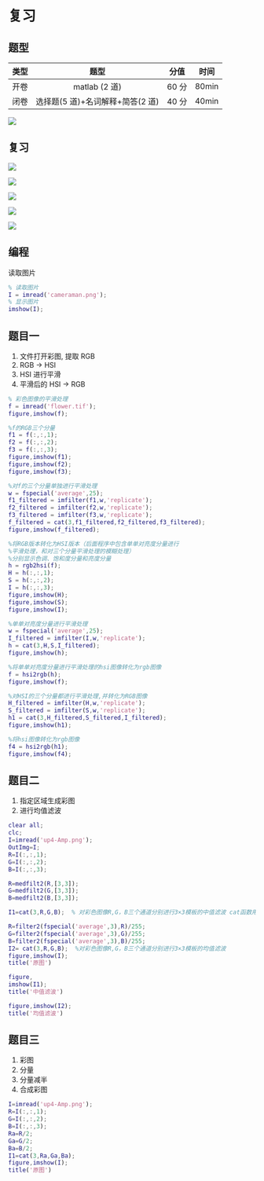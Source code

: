 # 复习

## 题型

| 类型 |               题型               | 分值  | 时间  |
| :--: | :------------------------------: | :---: | :---: |
| 开卷 |          matlab (2 道)           | 60 分 | 80min |
| 闭卷 | 选择题(5 道)+名词解释+简答(2 道) | 40 分 | 40min |

![](assets/2023-02-22-12-07-17.png)

## 复习

![](assets/2023-02-22-11-18-02.png)

![](assets/2023-02-22-11-31-38.png)

![](assets/2023-02-22-11-31-48.png)

![](assets/2023-02-22-11-31-54.png)

![](assets/2023-02-22-11-32-08.png)

## 编程

读取图片

```matlab
% 读取图片
I = imread('cameraman.png');
% 显示图片
imshow(I);
```

## 题目一

1. 文件打开彩图, 提取 RGB
2. RGB -> HSI
3. HSI 进行平滑
4. 平滑后的 HSI -> RGB

```matlab
% 彩色图像的平滑处理
f = imread('flower.tif');
figure,imshow(f);

%f的RGB三个分量
f1 = f(:,:,1);
f2 = f(:,:,2);
f3 = f(:,:,3);
figure,imshow(f1);
figure,imshow(f2);
figure,imshow(f3);

%对f的三个分量单独进行平滑处理
w = fspecial('average',25);
f1_filtered = imfilter(f1,w,'replicate');
f2_filtered = imfilter(f2,w,'replicate');
f3_filtered = imfilter(f3,w,'replicate');
f_filtered = cat(3,f1_filtered,f2_filtered,f3_filtered);
figure,imshow(f_filtered);

%将RGB版本转化为HSI版本（后面程序中包含单单对亮度分量进行
%平滑处理，和对三个分量平滑处理的模糊处理）
%分别显示色调、饱和度分量和亮度分量
h = rgb2hsi(f);
H = h(:,:,1);
S = h(:,:,2);
I = h(:,:,3);
figure,imshow(H);
figure,imshow(S);
figure,imshow(I);

%单单对亮度分量进行平滑处理
w = fspecial('average',25);
I_filtered = imfilter(I,w,'replicate');
h = cat(3,H,S,I_filtered);
figure,imshow(h);

%将单单对亮度分量进行平滑处理的hsi图像转化为rgb图像
f = hsi2rgb(h);
figure,imshow(f);

%对HSI的三个分量都进行平滑处理,并转化为RGB图像
H_filtered = imfilter(H,w,'replicate');
S_filtered = imfilter(S,w,'replicate');
h1 = cat(3,H_filtered,S_filtered,I_filtered);
figure,imshow(h1);

%将hsi图像转化为rgb图像
f4 = hsi2rgb(h1);
figure,imshow(f4);
```

## 题目二

1. 指定区域生成彩图
2. 进行均值滤波

```matlab
clear all;
clc;
I=imread('up4-Amp.png');
OutImg=I;
R=I(:,:,1);
G=I(:,:,2);
B=I(:,:,3);

R=medfilt2(R,[3,3]);
G=medfilt2(G,[3,3]);
B=medfilt2(B,[3,3]);

I1=cat(3,R,G,B);  % 对彩色图像R,G，B三个通道分别进行3×3模板的中值滤波 cat函数用于连接两个矩阵或数组

R=filter2(fspecial('average',3),R)/255;
G=filter2(fspecial('average',3),G)/255;
B=filter2(fspecial('average',3),B)/255;
I2= cat(3,R,G,B);  %对彩色图像R,G，B三个通道分别进行3×3模板的均值滤波
figure,imshow(I);
title('原图')

figure,
imshow(I1);
title('中值滤波')

figure,imshow(I2);
title('均值滤波')
```

## 题目三

1. 彩图
2. 分量
3. 分量减半
4. 合成彩图

```matlab
I=imread('up4-Amp.png');
R=I(:,:,1);
G=I(:,:,2);
B=I(:,:,3);
Ra=R/2;
Ga=G/2;
Ba=B/2;
I1=cat(3,Ra,Ga,Ba);
figure,imshow(I);
title('原图')
```
